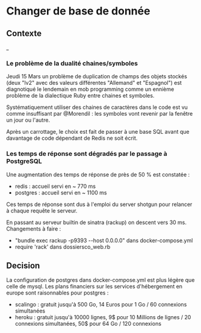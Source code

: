 # Changer de base de donnée

## Contexte

_
### Le problème de la dualité chaines/symboles

Jeudi 15 Mars un problème de duplication de champs des objets stockés
(deux "lv2" avec des valeurs différentes "Allemand" et "Espagnol")
est diagnotiqué le lendemain en mob programming comme un ennième problème
de la dialectique Ruby entre chaines et symboles.

Systématiquement utiliser des chaines de caractères dans le code est
vu comme insuffisant par @Morendil : les symboles vont revenir par la
fenêtre un jour ou l'autre.

Après un carrottage, le choix est fait de passer à une base SQL avant que
davantage de code dépendant de Redis ne soit écrit.

### Les temps de réponse sont dégradés par le passage à PostgreSQL

Une augmentation des temps de réponse de près de 50 % est constatée :

* redis : accueil servi en ~ 770 ms
* postgres : accueil servi en ~ 1100 ms

Ces temps de réponse sont dus à l'emploi du server shotgun pour relancer
à chaque requête le serveur.

En passant au serveur builtin de sinatra (rackup) on descent vers 30 ms.
Changements à faire :

* "bundle exec rackup -p9393 --host 0.0.0.0" dans docker-compose.yml
* require 'rack' dans dossiersco_web.rb


## Decision

La configuration de postgres dans docker-compose.yml est plus légère que
celle de mysql. Les plans financiers sur les services d'hébergement en
europe sont raisonnables pour postgres :

* scalingo : gratuit jusqu'à 500 Go, 14 Euros pour 1 Go / 60 connexions simultanées
* heroku : gratuit jusqu'à 10000 lignes, 9$ pour 10 Millions de lignes /
 20 connexions simultanées, 50$ pour 64 Go / 120 connexions


